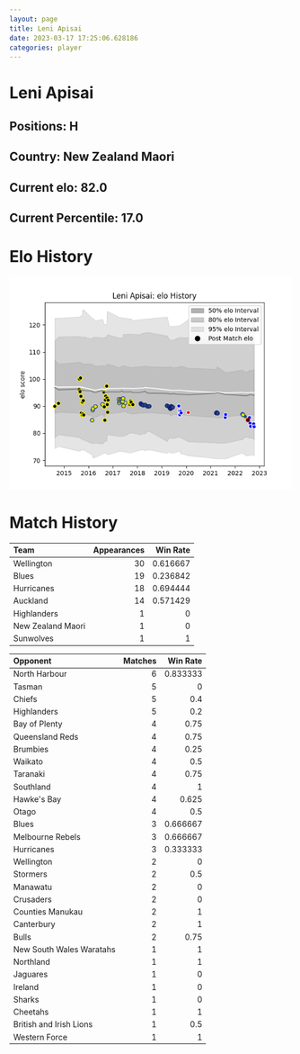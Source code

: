 ```yaml
---  
layout: page  
title: Leni Apisai  
date: 2023-03-17 17:25:06.628186  
categories: player  
---
```

# Leni Apisai

## Positions: H

## Country: New Zealand Maori

## Current elo: 82.0

## Current Percentile: 17.0

# Elo History


![elo history](history_LeniApisai.png)
# Match History


| Team              |   Appearances |   Win Rate |
|:------------------|--------------:|-----------:|
| Wellington        |            30 |   0.616667 |
| Blues             |            19 |   0.236842 |
| Hurricanes        |            18 |   0.694444 |
| Auckland          |            14 |   0.571429 |
| Highlanders       |             1 |   0        |
| New Zealand Maori |             1 |   0        |
| Sunwolves         |             1 |   1        |

| Opponent                 |   Matches |   Win Rate |
|:-------------------------|----------:|-----------:|
| North Harbour            |         6 |   0.833333 |
| Tasman                   |         5 |   0        |
| Chiefs                   |         5 |   0.4      |
| Highlanders              |         5 |   0.2      |
| Bay of Plenty            |         4 |   0.75     |
| Queensland Reds          |         4 |   0.75     |
| Brumbies                 |         4 |   0.25     |
| Waikato                  |         4 |   0.5      |
| Taranaki                 |         4 |   0.75     |
| Southland                |         4 |   1        |
| Hawke's Bay              |         4 |   0.625    |
| Otago                    |         4 |   0.5      |
| Blues                    |         3 |   0.666667 |
| Melbourne Rebels         |         3 |   0.666667 |
| Hurricanes               |         3 |   0.333333 |
| Wellington               |         2 |   0        |
| Stormers                 |         2 |   0.5      |
| Manawatu                 |         2 |   0        |
| Crusaders                |         2 |   0        |
| Counties Manukau         |         2 |   1        |
| Canterbury               |         2 |   1        |
| Bulls                    |         2 |   0.75     |
| New South Wales Waratahs |         1 |   1        |
| Northland                |         1 |   1        |
| Jaguares                 |         1 |   0        |
| Ireland                  |         1 |   0        |
| Sharks                   |         1 |   0        |
| Cheetahs                 |         1 |   1        |
| British and Irish Lions  |         1 |   0.5      |
| Western Force            |         1 |   1        |